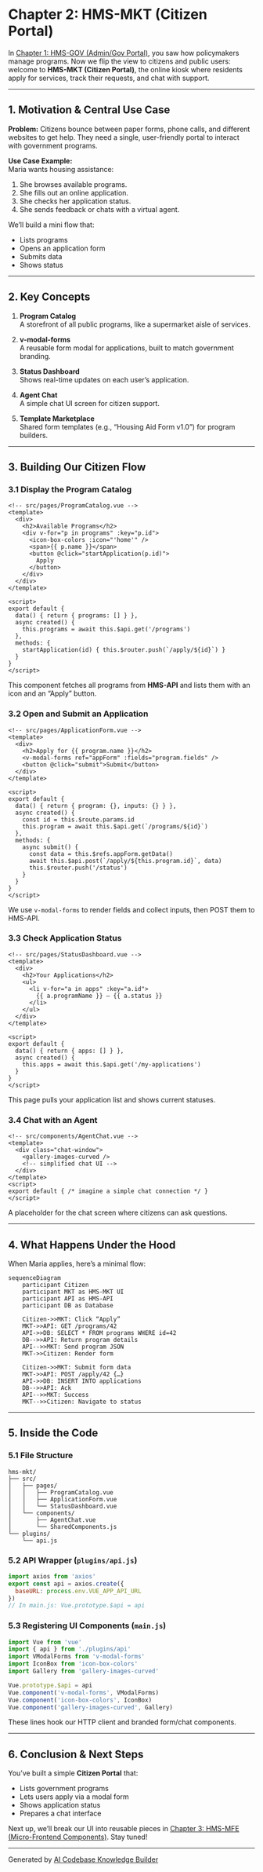 # Chapter 2: HMS-MKT (Citizen Portal)

In [Chapter 1: HMS-GOV (Admin/Gov Portal)](01_hms_gov__admin_gov_portal__.md), you saw how policymakers manage programs. Now we flip the view to citizens and public users: welcome to **HMS-MKT (Citizen Portal)**, the online kiosk where residents apply for services, track their requests, and chat with support.

---

## 1. Motivation & Central Use Case

**Problem:** Citizens bounce between paper forms, phone calls, and different websites to get help. They need a single, user-friendly portal to interact with government programs.

**Use Case Example:**  
Maria wants housing assistance:
1. She browses available programs.  
2. She fills out an online application.  
3. She checks her application status.  
4. She sends feedback or chats with a virtual agent.  

We’ll build a mini flow that:
- Lists programs  
- Opens an application form  
- Submits data  
- Shows status  

---

## 2. Key Concepts

1. **Program Catalog**  
   A storefront of all public programs, like a supermarket aisle of services.

2. **v-modal-forms**  
   A reusable form modal for applications, built to match government branding.

3. **Status Dashboard**  
   Shows real-time updates on each user’s application.

4. **Agent Chat**  
   A simple chat UI screen for citizen support.

5. **Template Marketplace**  
   Shared form templates (e.g., “Housing Aid Form v1.0”) for program builders.

---

## 3. Building Our Citizen Flow

### 3.1 Display the Program Catalog

```vue
<!-- src/pages/ProgramCatalog.vue -->
<template>
  <div>
    <h2>Available Programs</h2>
    <div v-for="p in programs" :key="p.id">
      <icon-box-colors :icon="'home'" />
      <span>{{ p.name }}</span>
      <button @click="startApplication(p.id)">
        Apply
      </button>
    </div>
  </div>
</template>

<script>
export default {
  data() { return { programs: [] } },
  async created() {
    this.programs = await this.$api.get('/programs') 
  },
  methods: {
    startApplication(id) { this.$router.push(`/apply/${id}`) }
  }
}
</script>
```
This component fetches all programs from **HMS-API** and lists them with an icon and an “Apply” button.

### 3.2 Open and Submit an Application

```vue
<!-- src/pages/ApplicationForm.vue -->
<template>
  <div>
    <h2>Apply for {{ program.name }}</h2>
    <v-modal-forms ref="appForm" :fields="program.fields" />
    <button @click="submit">Submit</button>
  </div>
</template>

<script>
export default {
  data() { return { program: {}, inputs: {} } },
  async created() {
    const id = this.$route.params.id
    this.program = await this.$api.get(`/programs/${id}`)
  },
  methods: {
    async submit() {
      const data = this.$refs.appForm.getData()
      await this.$api.post(`/apply/${this.program.id}`, data)
      this.$router.push('/status')
    }
  }
}
</script>
```
We use `v-modal-forms` to render fields and collect inputs, then POST them to HMS-API.

### 3.3 Check Application Status

```vue
<!-- src/pages/StatusDashboard.vue -->
<template>
  <div>
    <h2>Your Applications</h2>
    <ul>
      <li v-for="a in apps" :key="a.id">
        {{ a.programName }} – {{ a.status }}
      </li>
    </ul>
  </div>
</template>

<script>
export default {
  data() { return { apps: [] } },
  async created() {
    this.apps = await this.$api.get('/my-applications')
  }
}
</script>
```
This page pulls your application list and shows current statuses.

### 3.4 Chat with an Agent

```vue
<!-- src/components/AgentChat.vue -->
<template>
  <div class="chat-window">
    <gallery-images-curved />
    <!-- simplified chat UI -->
  </div>
</template>
<script>
export default { /* imagine a simple chat connection */ }
</script>
```
A placeholder for the chat screen where citizens can ask questions.

---

## 4. What Happens Under the Hood

When Maria applies, here’s a minimal flow:

```mermaid
sequenceDiagram
    participant Citizen
    participant MKT as HMS-MKT UI
    participant API as HMS-API
    participant DB as Database

    Citizen->>MKT: Click “Apply”
    MKT->>API: GET /programs/42
    API->>DB: SELECT * FROM programs WHERE id=42
    DB-->>API: Return program details
    API-->>MKT: Send program JSON
    MKT->>Citizen: Render form

    Citizen->>MKT: Submit form data
    MKT->>API: POST /apply/42 {…}
    API->>DB: INSERT INTO applications
    DB-->>API: Ack
    API-->>MKT: Success
    MKT-->>Citizen: Navigate to status
```

---

## 5. Inside the Code

### 5.1 File Structure

```
hms-mkt/
├── src/
│   ├── pages/
│   │   ├── ProgramCatalog.vue
│   │   ├── ApplicationForm.vue
│   │   └── StatusDashboard.vue
│   └── components/
│       ├── AgentChat.vue
│       └── SharedComponents.js
└── plugins/
    └── api.js
```

### 5.2 API Wrapper (`plugins/api.js`)

```js
import axios from 'axios'
export const api = axios.create({
  baseURL: process.env.VUE_APP_API_URL
})
// In main.js: Vue.prototype.$api = api
```

### 5.3 Registering UI Components (`main.js`)

```js
import Vue from 'vue'
import { api } from './plugins/api'
import VModalForms from 'v-modal-forms'
import IconBox from 'icon-box-colors'
import Gallery from 'gallery-images-curved'

Vue.prototype.$api = api
Vue.component('v-modal-forms', VModalForms)
Vue.component('icon-box-colors', IconBox)
Vue.component('gallery-images-curved', Gallery)
```

These lines hook our HTTP client and branded form/chat components.

---

## 6. Conclusion & Next Steps

You’ve built a simple **Citizen Portal** that:
- Lists government programs  
- Lets users apply via a modal form  
- Shows application status  
- Prepares a chat interface  

Next up, we’ll break our UI into reusable pieces in [Chapter 3: HMS-MFE (Micro-Frontend Components)](03_hms_mfe__micro_frontend_components__.md). Stay tuned!

---

Generated by [AI Codebase Knowledge Builder](https://github.com/The-Pocket/Tutorial-Codebase-Knowledge)
